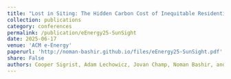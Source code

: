 ```yaml
---
title: "Lost in Siting: The Hidden Carbon Cost of Inequitable Residential Solar Installations"
collection: publications
category: conferences
permalink: /publication/eEnergy25-SunSight
date: 2025-06-17
venue: 'ACM e-Energy'
paperurl: 'http://noman-bashir.github.io/files/eEnergy25-SunSight.pdf'
share: False
authors: Cooper Sigrist, Adam Lechowicz, Jovan Champ, Noman Bashir, and Mohammad Hajiesmaili
---
```

